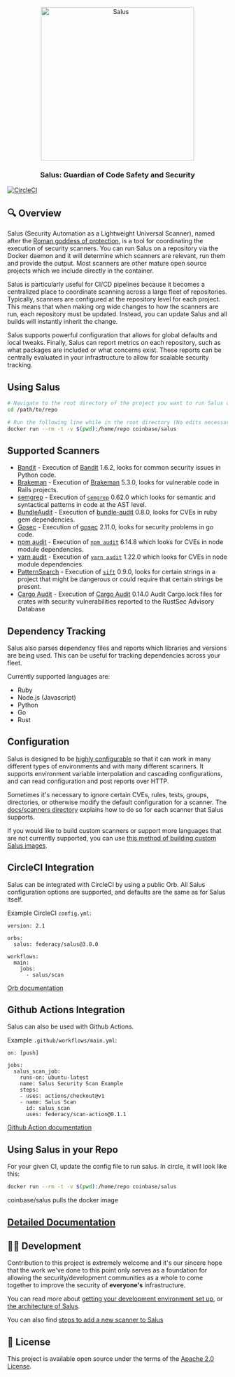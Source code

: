 <p align="center">
  <a href="https://github.com/coinbase/salus">
    <img width="350px" alt="Salus" src="logo.png">
  </a>
</p>
<h3 align="center">
   Salus: Guardian of Code Safety and Security
</h3>


[![CircleCI](https://circleci.com/gh/coinbase/salus/tree/master.svg?style=svg)](https://circleci.com/gh/coinbase/salus/tree/master)

## 🔍 Overview

Salus (Security Automation as a Lightweight Universal Scanner), named after the [Roman goddess of protection](https://en.wikipedia.org/wiki/Salus), is a tool for coordinating the execution of security scanners. You can run Salus on a repository via the Docker daemon and it will determine which scanners are relevant, run them and provide the output. Most scanners are other mature open source projects which we include directly in the container.

Salus is particularly useful for CI/CD pipelines because it becomes a centralized place to coordinate scanning across a large fleet of repositories. Typically, scanners are configured at the repository level for each project. This means that when making org wide changes to how the scanners are run, each repository must be updated. Instead, you can update Salus and all builds will instantly inherit the change.

Salus supports powerful configuration that allows for global defaults and local tweaks. Finally, Salus can report metrics on each repository, such as what packages are included or what concerns exist. These reports can be centrally evaluated in your infrastructure to allow for scalable security tracking.

## Using Salus

```sh
# Navigate to the root directory of the project you want to run Salus on
cd /path/to/repo

# Run the following line while in the root directory (No edits necessary)
docker run --rm -t -v $(pwd):/home/repo coinbase/salus
```

## Supported Scanners

- [Bandit](docs/scanners/bandit.md) - Execution of [Bandit](https://pypi.org/project/bandit/) 1.6.2, looks for common security issues in Python code.
- [Brakeman](docs/scanners/brakeman.md) - Execution of [Brakeman](https://brakemanscanner.org/) 5.3.0, looks for vulnerable code in Rails projects.
- [semgrep](docs/scanners/semgrep.md) - Execution of [`semgrep`](https://semgrep.dev) 0.62.0 which looks for semantic and syntactical patterns in code at the AST level.
- [BundleAudit](docs/scanners/bundle_audit.md) - Execution of [bundle-audit](https://github.com/rubysec/bundler-audit) 0.8.0, looks for CVEs in ruby gem dependencies.
- [Gosec](docs/scanners/gosec.md) - Execution of [gosec](https://github.com/securego/gosec) 2.11.0, looks for security problems in go code.
- [npm audit](docs/scanners/npm_audit.md) - Execution of [`npm audit`](https://docs.npmjs.com/getting-started/running-a-security-audit) 6.14.8 which looks for CVEs in node module dependencies.
- [yarn audit](docs/scanners/yarn_audit.md) - Execution of [`yarn audit`](https://yarnpkg.com/lang/en/docs/cli/audit/) 1.22.0 which looks for CVEs in node module dependencies.
- [PatternSearch](docs/scanners/pattern_search.md) - Execution of [`sift`](https://sift-tool.org/docs) 0.9.0, looks for certain strings in a project that might be dangerous or could require that certain strings be present.
- [Cargo Audit](docs/scanners/cargo_audit.md) - Execution of [Cargo Audit](https://github.com/RustSec/cargo-audit) 0.14.0 Audit Cargo.lock files for crates with security vulnerabilities reported to the RustSec Advisory Database

## Dependency Tracking

Salus also parses dependency files and reports which libraries and versions are being used. This can be useful for tracking dependencies across your fleet.

Currently supported languages are:
- Ruby
- Node.js (Javascript)
- Python
- Go
- Rust

## Configuration

Salus is designed to be [highly configurable](docs/configuration.md) so that it can work in many different types of environments and with many different scanners. It supports environment variable interpolation and cascading configurations, and can read configuration and post reports over HTTP.

Sometimes it's necessary to ignore certain CVEs, rules, tests, groups, directories, or otherwise modify the default configuration for a scanner. The [docs/scanners directory](docs/scanners) explains how to do so for each scanner that Salus supports.

If you would like to build custom scanners or support more languages that are not currently supported, you can use [this method of building custom Salus images](docs/custom_salus.md).

## CircleCI Integration

Salus can be integrated with CircleCI by using a public Orb. All Salus configuration options are supported, and defaults are the same as for Salus itself.

Example CircleCI `config.yml`:

```
version: 2.1

orbs:
  salus: federacy/salus@3.0.0

workflows:
  main:
    jobs:
      - salus/scan
```

[Orb documentation](integrations/circleci/README.md)

## Github Actions Integration

Salus can also be used with Github Actions.

Example `.github/workflows/main.yml`:

```
on: [push]

jobs:
  salus_scan_job:
    runs-on: ubuntu-latest
    name: Salus Security Scan Example
    steps:
    - uses: actions/checkout@v1
    - name: Salus Scan
      id: salus_scan
      uses: federacy/scan-action@0.1.1
```

[Github Action documentation](https://github.com/federacy/scan-action)

## Using Salus in your Repo

For your given CI, update the config file to run salus. In circle, it will look like this: 

```sh
docker run --rm -t -v $(pwd):/home/repo coinbase/salus
```

coinbase/salus pulls the docker image


## [Detailed Documentation](docs)

## 👷‍♂️ Development

Contribution to this project is extremely welcome and it's our sincere hope that the work we've done to this point only serves as a foundation for allowing the security/development communities as a whole to come together to improve the security of **everyone's** infrastructure.

You can read more about [getting your development environment set up](docs/development.md), or [the architecture of Salus](docs/architecture.md).

You can also find [steps to add a new scanner to Salus](docs/adding_scanner.md)

## 📃 License

This project is available open source under the terms of the [Apache 2.0 License](https://opensource.org/licenses/Apache-2.0).

